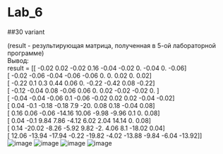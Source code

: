# Lab_6 
##30 variant 
 
(result - результирующая матрица, полученная в 5-ой лабораторной программе)  
Вывод:  
result = [[ -0.02   0.02  -0.02   0.16  -0.04  -0.02   0.    -0.04   0.    -0.06]  
 [ -0.02  -0.06  -0.04  -0.06  -0.06   0.     0.     0.02   0.     0.02]  
 [ -0.22   0.1    0.3    0.44   0.06   0.    -0.22  -0.42   0.08  -0.22]  
 [ -0.12  -0.04   0.08  -0.06   0.06   0.     0.02  -0.02  -0.02   0.  ]  
 [ -0.04  -0.04  -0.06   0.1   -0.06  -0.02   0.02   0.02  -0.04  -0.02]  
 [  0.04  -0.1   -0.18  -0.18   7.9  -20.     0.08   0.18  -0.04   0.08]  
 [  0.16   0.06  -0.06 -14.16  10.06  -9.98  -9.96   0.1    0.     0.08]  
 [  0.04  -0.1    9.84   7.86  -4.12   6.02   2.04  14.14   0.     0.08]  
 [  0.14 -20.02  -8.26  -5.92   9.82  -2.     4.06   8.1  -18.02   0.04]  
 [ 12.06 -13.94 -17.94  -0.22 -19.82  -4.02 -13.88  -9.84  -6.04 -13.92]]  
![image](https://user-images.githubusercontent.com/99432578/170475072-69fd7ffb-ff52-40d4-a737-ca75b06a8bbe.png)
![image](https://user-images.githubusercontent.com/99432578/170475217-6da94d3b-a460-4f93-aad2-94b9901156c9.png)
![image](https://user-images.githubusercontent.com/99432578/170475237-4130f56c-0819-418a-bfc2-841023910276.png)
![image](https://user-images.githubusercontent.com/99432578/170475263-ae1f10c2-a827-44c3-a18b-c25cc7a484f3.png)
 

